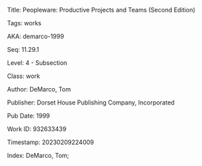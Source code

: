 Title:  Peopleware: Productive Projects and Teams (Second Edition)

Tags:   works

AKA:    demarco-1999

Seq:    11.29.1

Level:  4 - Subsection

Class:  work

Author: DeMarco, Tom

Publisher: Dorset House Publishing Company, Incorporated

Pub Date: 1999

Work ID: 932633439

Timestamp: 20230209224009

Index:  DeMarco, Tom; 
